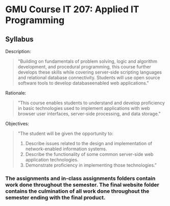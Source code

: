 # GMU Course IT 207: Applied IT Programming

## Syllabus

Description:
> "Building on fundamentals of problem solving, logic and algorithm development, and procedural
programming, this course further develops these skills while covering server-side scripting languages and
relational database connectivity. Students will use open source software tools to develop databaseenabled
web applications."

Rationale:
> "This course enables students to understand and develop proficiency in basic technologies used to
implement applications with web browser user interfaces, server-side processing, and data storage."

Objectives:
> "The student will be given the opportunity to:
> 1. Describe issues related to the design and implementation of network-enabled information systems.
> 2. Describe the functionality of some common server-side web application technologies.
> 3. Demonstrate proficiency in implementing those technologies."

### The assignments and in-class assignments folders contain work done throughout the semester. The final website folder contains the culmination of all work done throughout the semester ending with the final product.

